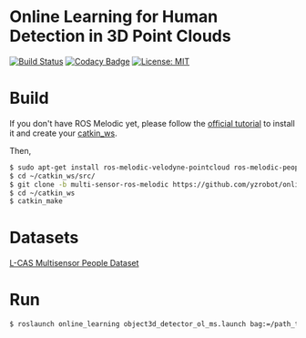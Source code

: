# Online Learning for Human Detection in 3D Point Clouds

[![Build Status](https://travis-ci.org/yzrobot/online_learning.svg?branch=master)](https://travis-ci.org/yzrobot/online_learning)
[![Codacy Badge](https://app.codacy.com/project/badge/Grade/63b189ca851b4a30903e19fef1a10d36)](https://www.codacy.com/gh/yzrobot/online_learning/dashboard?utm_source=github.com&amp;utm_medium=referral&amp;utm_content=yzrobot/online_learning&amp;utm_campaign=Badge_Grade)
[![License: MIT](https://img.shields.io/badge/License-MIT-yellow.svg)](https://opensource.org/licenses/MIT)

# Build

If you don't have ROS Melodic yet, please follow the [official tutorial](http://wiki.ros.org/melodic/Installation/Ubuntu) to install it and create your [catkin_ws](http://wiki.ros.org/ROS/Tutorials/InstallingandConfiguringROSEnvironment).

Then,

```bash
$ sudo apt-get install ros-melodic-velodyne-pointcloud ros-melodic-people-msgs ros-melodic-leg-detector libsvm-dev libsvm-tools
$ cd ~/catkin_ws/src/
$ git clone -b multi-sensor-ros-melodic https://github.com/yzrobot/online_learning.git
$ cd ~/catkin_ws
$ catkin_make
```

# Datasets

[L-CAS Multisensor People Dataset](https://lcas.lincoln.ac.uk/wp/research/data-sets-software/l-cas-multisensor-people-dataset/)

# Run

```bash
$ roslaunch online_learning object3d_detector_ol_ms.launch bag:=/path_to_your/LCAS_MS_20160523_1200_1218.bag
```
